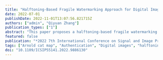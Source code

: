 ```yaml
---
title: "Halftoning-Based Fragile Watermarking Approach for Digital Image Self-Recovery"
date: 2022-07-01
publishDate: 2022-11-01T13:07:56.821715Z
authors: ["admin", "Qiyuan Zhang"]
publication_types: ["1"]
abstract: "This paper proposes a halftoning-based fragile watermarking approach for digital image tamper detection and self-recovery. The Set Partitioning in Hierarchical Trees (SPIHT) algorithm and halftoning technique are employed to generate the primary recovery bits and secondary recovery bits, respectively. On basis of that, the authentication bits are generated. The Arnold Cat Map and diagonal mapping are then applied to further improve the accuracy of tamper detection and ensure the quality of self-recovery. The experimental results have been conducted to demonstrate the superiorities of the proposed approach in imperceptibility and recovery capability."
featured: false
publication: "*2022 7th International Conference on Signal and Image Processing (ICSIP)*"
tags: ["Arnold cat map", "Authentication", "Digital images", "halftoning technique", "Image processing", "Partitioning algorithms", "Set Partitioning in Hierarchical Trees (SPIHT)", "tamper detection", "Watermarking"]
doi: "10.1109/ICSIP55141.2022.9886130"
---
```



